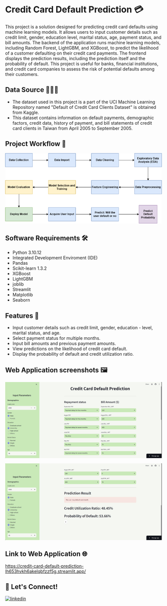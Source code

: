 # Credit Card Default Prediction 💳

This project is a solution designed for predicting credit card defaults using machine learning models. It allows users to input customer details such as credit limit, gender, education level, marital status, age, payment status, and bill amounts. The backend of the application runs machine learning models, including Random Forest, LightGBM, and XGBoost, to predict the likelihood of a customer defaulting on their credit card payments. The frontend displays the prediction results, including the prediction itself and the probability of default. This project is useful for banks, financial institutions, and credit card companies to assess the risk of potential defaults among their customers.

## Data Source 👨🏻‍💻
- The dataset used in this project is a part of the UCI Machine Learning Repository named "Default of Credit Card Clients Dataset" is obtained from Kaggle.
- This dataset contains information on default payments, demographic factors, credit data, history of payment, and bill statements of credit card clients in Taiwan from April 2005 to September 2005.

## Project Workflow 🔁

![Workflow](https://github.com/devschow/Credit-Card-Default-Prediction/blob/main/Workflow.drawio.png)

## Software Requirements 🛠
- Python 3.10.12
- Integrated Development Enviroment (IDE) 
- Pandas
- Scikit-learn 1.3.2
- XGBoost
- LightGBM
- joblib
- Streamlit
- Matplotlib
- Seaborn

## Features 🌟
- Input customer details such as credit limit, gender, education - level, marital status, and age.
- Select payment status for multiple months.
- Input bill amounts and previous payment amounts.
- View predictions on the likelihood of credit card default.
- Display the probability of default and credit utilization ratio.

## Web Application screenshots 🖼
![App Screenshot_1](https://github.com/devschow/Credit-Card-Default-Prediction/blob/main/app_screenshots/Screenshot_1.jpg)

![App Screenshot_2](https://github.com/devschow/Credit-Card-Default-Prediction/blob/main/app_screenshots/Screenshot_2.jpg)

## Link to Web Application 🌐
https://credit-card-default-prediction-lh653hvkh6akelqbfzzf5g.streamlit.app/


## 🔗 Let's Connect!
[![linkedin](https://img.shields.io/badge/linkedin-0A66C2?style=for-the-badge&logo=linkedin&logoColor=white)](https://www.linkedin.com/in/cdevarshi/)
